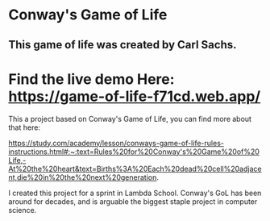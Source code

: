 # Conway's Game of Life

## This game of life was created by Carl Sachs.

# Find the live demo Here: https://game-of-life-f71cd.web.app/

This a project based on Conway's Game of Life, you can find more about that here:

https://study.com/academy/lesson/conways-game-of-life-rules-instructions.html#:~:text=Rules%20for%20Conway's%20Game%20of%20Life,-At%20the%20heart&text=Births%3A%20Each%20dead%20cell%20adjacent,die%20in%20the%20next%20generation.

I created this project for a sprint in Lambda School.  Conway's GoL has been around for decades, and is arguable the biggest staple project in computer science.

